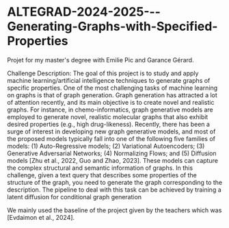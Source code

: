 # ALTEGRAD-2024-2025---Generating-Graphs-with-Specified-Properties
Projet for my master's degree with Emilie Pic and Garance Gérard. 

Challenge Description: 
The goal of this project is to study and apply machine learning/artificial intelligence techniques
to generate graphs of specific properties. One of the most challenging tasks of machine learning
on graphs is that of graph generation. Graph generation has attracted a lot of attention recently,
and its main objective is to create novel and realistic graphs. For instance, in chemo-informatics,
graph generative models are employed to generate novel, realistic molecular graphs that also
exhibit desired properties (e.g., high drug-likeness). Recently, there has been a surge of interest
in developing new graph generative models, and most of the proposed models typically fall into
one of the following five families of models: (1) Auto-Regressive models; (2) Variational
Autoencoders; (3) Generative Adversarial Networks; (4) Normalizing Flows; and (5) Diffusion
models [Zhu et al., 2022, Guo and Zhao, 2023]. These models can capture the complex
structural and semantic information of graphs. In this challenge, given a text query that
describes some properties of the structure of the graph, you need to generate the graph
corresponding to the description. The pipeline to deal with this task can be achieved by training
a latent diffusion for conditional graph generation

We mainly used the baseline of the project given by the teachers which was [Evdaimon et al., 2024].

